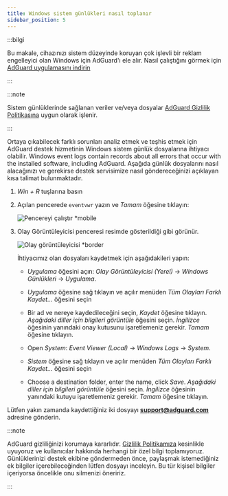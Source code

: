 ```yaml
---
title: Windows sistem günlükleri nasıl toplanır
sidebar_position: 5
---
```


:::bilgi

Bu makale, cihazınızı sistem düzeyinde koruyan çok işlevli bir reklam engelleyici olan Windows için AdGuard'ı ele alır. Nasıl çalıştığını görmek için [AdGuard uygulamasını indirin](https://agrd.io/download-kb-adblock)

:::

:::note

Sistem günlüklerinde sağlanan veriler ve/veya dosyalar [AdGuard Gizlilik Politikasına](https://adguard.com/en/privacy.html) uygun olarak işlenir.

:::

Ortaya çıkabilecek farklı sorunları analiz etmek ve teşhis etmek için AdGuard destek hizmetinin Windows sistem günlük dosyalarına ihtiyacı olabilir. Windows event logs contain records about all errors that occur with the installed software, including AdGuard. Aşağıda günlük dosyalarını nasıl alacağınızı ve gerekirse destek servisimize nasıl göndereceğinizi açıklayan kısa talimat bulunmaktadır.

1. *Win + R* tuşlarına basın

1. Açılan pencerede `eventvwr` yazın ve *Tamam* öğesine tıklayın:

    ![Pencereyi çalıştır *mobile](https://cdn.adtidy.org/public/Adguard/kb/newscreenshots/En/eng_event_logs_1.png)

1. Olay Görüntüleyicisi penceresi resimde gösterildiği gibi görünür.

    ![Olay görüntüleyicisi *border](https://cdn.adtidy.org/public/Adguard/kb/newscreenshots/En/eng_event_logs_2.png)

    İhtiyacımız olan dosyaları kaydetmek için aşağıdakileri yapın:

    - *Uygulama* öğesini açın: *Olay Görüntüleyicisi (Yerel)* → *Windows Günlükleri* → *Uygulama*.

    - *Uygulama* öğesine sağ tıklayın ve açılır menüden *Tüm Olayları Farklı Kaydet...* öğesini seçin

    - Bir ad ve nereye kaydedileceğini seçin, *Kaydet* öğesine tıklayın. *Aşağıdaki diller için bilgileri görüntüle* öğesini seçin. *İngilizce* öğesinin yanındaki onay kutusunu işaretlemeniz gerekir. *Tamam* öğesine tıklayın.

    - Open *System*: *Event Viewer (Local)* → *Windows Logs* → *System*.

    - *Sistem* öğesine sağ tıklayın ve açılır menüden *Tüm Olayları Farklı Kaydet...* öğesini seçin

    - Choose a destination folder, enter the name, click *Save*. *Aşağıdaki diller için bilgileri görüntüle* öğesini seçin. *İngilizce* öğesinin yanındaki kutuyu işaretlemeniz gerekir. *Tamam* öğesine tıklayın.

Lütfen yakın zamanda kaydettiğiniz iki dosyayı **support@adguard.com** adresine gönderin.

:::note

AdGuard gizliliğinizi korumaya kararlıdır. [Gizlilik Politikamıza](https://adguard.com/privacy/windows.html) kesinlikle uyuyoruz ve kullanıcılar hakkında herhangi bir özel bilgi toplamıyoruz. Günlüklerinizi destek ekibine göndermeden önce, paylaşmak istemediğiniz ek bilgiler içerebileceğinden lütfen dosyayı inceleyin. Bu tür kişisel bilgiler içeriyorsa öncelikle onu silmenizi öneririz.

:::
